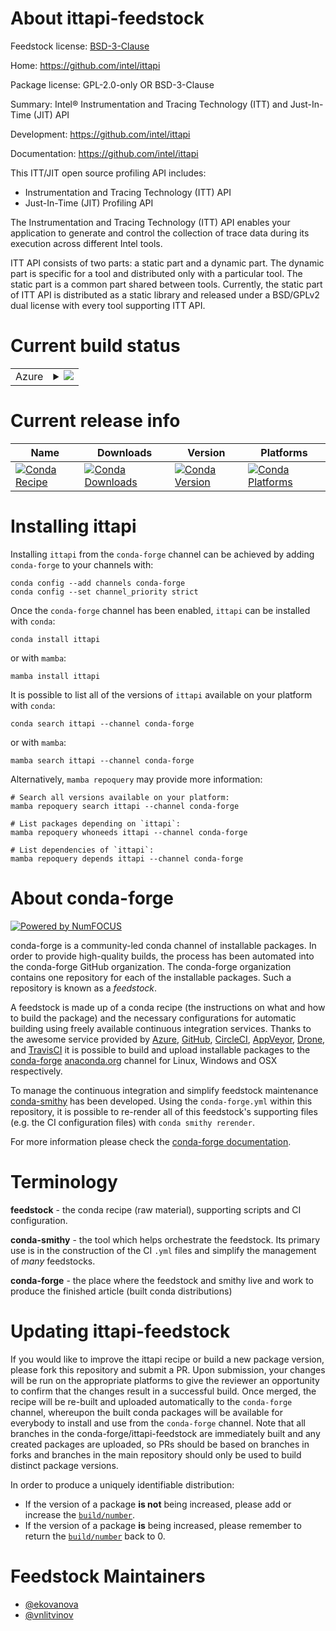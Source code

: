 About ittapi-feedstock
======================

Feedstock license: [BSD-3-Clause](https://github.com/conda-forge/ittapi-feedstock/blob/main/LICENSE.txt)

Home: https://github.com/intel/ittapi

Package license: GPL-2.0-only OR BSD-3-Clause

Summary: Intel® Instrumentation and Tracing Technology (ITT) and Just-In-Time (JIT) API

Development: https://github.com/intel/ittapi

Documentation: https://github.com/intel/ittapi

This ITT/JIT open source profiling API includes:
  - Instrumentation and Tracing Technology (ITT) API
  - Just-In-Time (JIT) Profiling API

The Instrumentation and Tracing Technology (ITT) API enables your application to generate and control the collection of trace data during its execution across different Intel tools.

ITT API consists of two parts: a static part and a dynamic part. The dynamic part is specific for a tool and distributed only with a particular tool. The static part is a common part shared between tools. Currently, the static part of ITT API is distributed as a static library and released under a BSD/GPLv2 dual license with every tool supporting ITT API.


Current build status
====================


<table>
    
  <tr>
    <td>Azure</td>
    <td>
      <details>
        <summary>
          <a href="https://dev.azure.com/conda-forge/feedstock-builds/_build/latest?definitionId=11408&branchName=main">
            <img src="https://dev.azure.com/conda-forge/feedstock-builds/_apis/build/status/ittapi-feedstock?branchName=main">
          </a>
        </summary>
        <table>
          <thead><tr><th>Variant</th><th>Status</th></tr></thead>
          <tbody><tr>
              <td>linux_64</td>
              <td>
                <a href="https://dev.azure.com/conda-forge/feedstock-builds/_build/latest?definitionId=11408&branchName=main">
                  <img src="https://dev.azure.com/conda-forge/feedstock-builds/_apis/build/status/ittapi-feedstock?branchName=main&jobName=linux&configuration=linux%20linux_64_" alt="variant">
                </a>
              </td>
            </tr><tr>
              <td>osx_64</td>
              <td>
                <a href="https://dev.azure.com/conda-forge/feedstock-builds/_build/latest?definitionId=11408&branchName=main">
                  <img src="https://dev.azure.com/conda-forge/feedstock-builds/_apis/build/status/ittapi-feedstock?branchName=main&jobName=osx&configuration=osx%20osx_64_" alt="variant">
                </a>
              </td>
            </tr><tr>
              <td>win_64</td>
              <td>
                <a href="https://dev.azure.com/conda-forge/feedstock-builds/_build/latest?definitionId=11408&branchName=main">
                  <img src="https://dev.azure.com/conda-forge/feedstock-builds/_apis/build/status/ittapi-feedstock?branchName=main&jobName=win&configuration=win%20win_64_" alt="variant">
                </a>
              </td>
            </tr>
          </tbody>
        </table>
      </details>
    </td>
  </tr>
</table>

Current release info
====================

| Name | Downloads | Version | Platforms |
| --- | --- | --- | --- |
| [![Conda Recipe](https://img.shields.io/badge/recipe-ittapi-green.svg)](https://anaconda.org/conda-forge/ittapi) | [![Conda Downloads](https://img.shields.io/conda/dn/conda-forge/ittapi.svg)](https://anaconda.org/conda-forge/ittapi) | [![Conda Version](https://img.shields.io/conda/vn/conda-forge/ittapi.svg)](https://anaconda.org/conda-forge/ittapi) | [![Conda Platforms](https://img.shields.io/conda/pn/conda-forge/ittapi.svg)](https://anaconda.org/conda-forge/ittapi) |

Installing ittapi
=================

Installing `ittapi` from the `conda-forge` channel can be achieved by adding `conda-forge` to your channels with:

```
conda config --add channels conda-forge
conda config --set channel_priority strict
```

Once the `conda-forge` channel has been enabled, `ittapi` can be installed with `conda`:

```
conda install ittapi
```

or with `mamba`:

```
mamba install ittapi
```

It is possible to list all of the versions of `ittapi` available on your platform with `conda`:

```
conda search ittapi --channel conda-forge
```

or with `mamba`:

```
mamba search ittapi --channel conda-forge
```

Alternatively, `mamba repoquery` may provide more information:

```
# Search all versions available on your platform:
mamba repoquery search ittapi --channel conda-forge

# List packages depending on `ittapi`:
mamba repoquery whoneeds ittapi --channel conda-forge

# List dependencies of `ittapi`:
mamba repoquery depends ittapi --channel conda-forge
```


About conda-forge
=================

[![Powered by
NumFOCUS](https://img.shields.io/badge/powered%20by-NumFOCUS-orange.svg?style=flat&colorA=E1523D&colorB=007D8A)](https://numfocus.org)

conda-forge is a community-led conda channel of installable packages.
In order to provide high-quality builds, the process has been automated into the
conda-forge GitHub organization. The conda-forge organization contains one repository
for each of the installable packages. Such a repository is known as a *feedstock*.

A feedstock is made up of a conda recipe (the instructions on what and how to build
the package) and the necessary configurations for automatic building using freely
available continuous integration services. Thanks to the awesome service provided by
[Azure](https://azure.microsoft.com/en-us/services/devops/), [GitHub](https://github.com/),
[CircleCI](https://circleci.com/), [AppVeyor](https://www.appveyor.com/),
[Drone](https://cloud.drone.io/welcome), and [TravisCI](https://travis-ci.com/)
it is possible to build and upload installable packages to the
[conda-forge](https://anaconda.org/conda-forge) [anaconda.org](https://anaconda.org/)
channel for Linux, Windows and OSX respectively.

To manage the continuous integration and simplify feedstock maintenance
[conda-smithy](https://github.com/conda-forge/conda-smithy) has been developed.
Using the ``conda-forge.yml`` within this repository, it is possible to re-render all of
this feedstock's supporting files (e.g. the CI configuration files) with ``conda smithy rerender``.

For more information please check the [conda-forge documentation](https://conda-forge.org/docs/).

Terminology
===========

**feedstock** - the conda recipe (raw material), supporting scripts and CI configuration.

**conda-smithy** - the tool which helps orchestrate the feedstock.
                   Its primary use is in the construction of the CI ``.yml`` files
                   and simplify the management of *many* feedstocks.

**conda-forge** - the place where the feedstock and smithy live and work to
                  produce the finished article (built conda distributions)


Updating ittapi-feedstock
=========================

If you would like to improve the ittapi recipe or build a new
package version, please fork this repository and submit a PR. Upon submission,
your changes will be run on the appropriate platforms to give the reviewer an
opportunity to confirm that the changes result in a successful build. Once
merged, the recipe will be re-built and uploaded automatically to the
`conda-forge` channel, whereupon the built conda packages will be available for
everybody to install and use from the `conda-forge` channel.
Note that all branches in the conda-forge/ittapi-feedstock are
immediately built and any created packages are uploaded, so PRs should be based
on branches in forks and branches in the main repository should only be used to
build distinct package versions.

In order to produce a uniquely identifiable distribution:
 * If the version of a package **is not** being increased, please add or increase
   the [``build/number``](https://docs.conda.io/projects/conda-build/en/latest/resources/define-metadata.html#build-number-and-string).
 * If the version of a package **is** being increased, please remember to return
   the [``build/number``](https://docs.conda.io/projects/conda-build/en/latest/resources/define-metadata.html#build-number-and-string)
   back to 0.

Feedstock Maintainers
=====================

* [@ekovanova](https://github.com/ekovanova/)
* [@vnlitvinov](https://github.com/vnlitvinov/)

